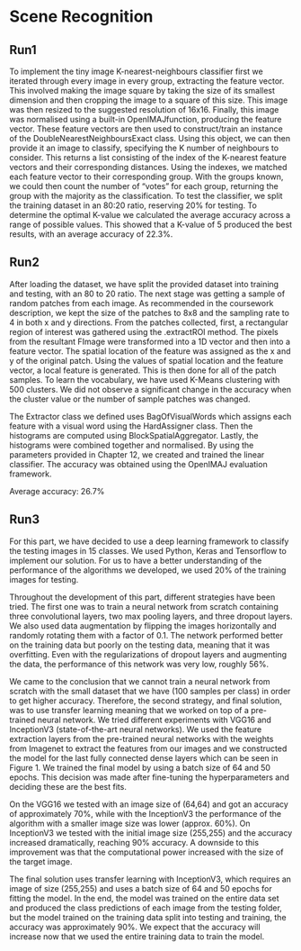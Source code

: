 # Scene Recognition

## Run1

To implement the tiny image K-nearest-neighbours classifier first we iterated through every image in every group, extracting the feature vector. This involved making the image square by taking the size of its smallest dimension and then cropping the image to a square of this size. This image was then resized to the suggested resolution of 16x16. Finally, this image was normalised using a built-in OpenIMAJfunction, producing the feature vector.
These feature vectors are then used to construct/train an instance of the DoubleNearestNeighboursExact class. Using this object, we can then provide it an image to classify, specifying the K number of neighbours to consider. This returns a list consisting of the index of the K-nearest feature vectors and their corresponding distances. Using the indexes, we matched each feature vector to their corresponding group. With the groups known, we could then count the number of “votes” for each group, returning the group with the majority as the classification.
To test the classifier, we split the training dataset in an 80:20 ratio, reserving 20% for testing. To determine the optimal K-value we calculated the average accuracy across a range of possible values. This showed that a K-value of 5 produced the best results, with an average accuracy of 22.3%.

## Run2

After loading the dataset, we have split the provided dataset into training and testing, with an 80 to 20 ratio. The next stage was getting a sample of random patches from each image. As recommended in the coursework description, we kept the size of the patches to 8x8 and the sampling rate to 4 in both x and y directions. From the patches collected, first, a rectangular region of interest was gathered using the .extractROI method. The pixels from the resultant FImage were transformed into a 1D vector and then into a feature vector. The spatial location of the feature was assigned as the x and y of the original patch. Using the values of spatial location and the feature vector, a local feature is generated. This is then done for all of the patch samples. To learn the vocabulary, we have used K-Means clustering with 500 clusters. We did not observe a significant change in the accuracy when the cluster value or the number of sample patches was changed.

The Extractor class we defined uses BagOfVisualWords which assigns each feature with a visual word using the HardAssigner class. Then the histograms are computed using BlockSpatialAggregator. Lastly, the histograms were combined together and normalised. By using the parameters provided in Chapter 12, we created and trained the linear classifier.  The accuracy was obtained using the OpenIMAJ evaluation framework.

Average accuracy: 26.7%

## Run3

For this part, we have decided to use a deep learning framework to classify the testing images in 15 classes. We used Python, Keras and Tensorflow to implement our solution. For us to have a better understanding of the performance of the algorithms we developed, we used 20% of the training images for testing.

Throughout the development of this part, different strategies have been tried. The first one was to train a neural network from scratch containing three convolutional layers, two max pooling layers, and three dropout layers. We also used data augmentation by flipping the images horizontally and randomly rotating them with a factor of 0.1. The network performed better on the training data but poorly on the testing data, meaning that it was overfitting. Even with the regularizations of dropout layers and augmenting the data, the performance of this network was very low, roughly 56%.

We came to the conclusion that we cannot train a neural network from scratch with the small dataset that we have (100 samples per class) in order to get higher accuracy. Therefore, the second strategy, and final solution, was to use transfer learning meaning that we worked on top of a pre-trained neural network. We tried different experiments with VGG16 and InceptionV3 (state-of-the-art neural networks). We used the feature extraction layers from the pre-trained neural networks with the weights from Imagenet to extract the features from our images and we constructed the model for the last fully connected dense layers which can be seen in Figure 1. We trained the final model by using a batch size of 64 and 50 epochs. This decision was made after fine-tuning the hyperparameters and deciding these are the best fits.

On the VGG16 we tested with an image size of (64,64) and got an accuracy of approximately 70%, while with the InceptionV3 the performance of the algorithm with a smaller image size was lower (approx. 60%). On InceptionV3 we tested with the initial image size (255,255) and the accuracy increased dramatically, reaching 90% accuracy. A downside to this improvement was that the computational power increased with the size of the target image.

The final solution uses transfer learning with InceptionV3, which requires an image of size (255,255) and uses a batch size of 64 and 50 epochs for fitting the model. In the end, the model was trained on the entire data set and produced the class predictions of each image from the testing folder, but the model trained on the training data split into testing and training, the accuracy was approximately 90%. We expect that the accuracy will increase now that we used the entire training data to train the model.
